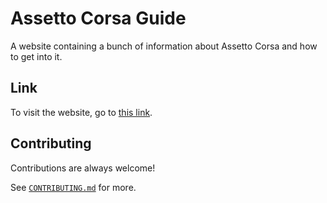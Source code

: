 # Assetto Corsa Guide
A website containing a bunch of information about Assetto Corsa and how to get into it.
## Link
To visit the website, go to [this link](https://assettoguide.com/).
## Contributing
Contributions are always welcome!

See [`CONTRIBUTING.md`](https://github.com/Atlas7005/ac-stuff/blob/master/CONTRIBUTING.md) for more.